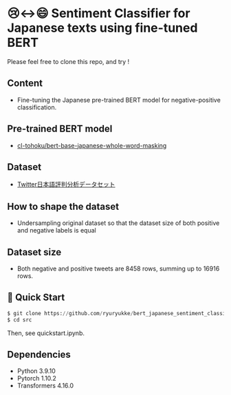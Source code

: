 # 😢<->😄 Sentiment Classifier for Japanese texts using fine-tuned BERT

Please feel free to clone this repo, and try ! 

## Content
- Fine-tuning the Japanese pre-trained BERT model for negative-positive classification.
## Pre-trained BERT model
- [cl-tohoku/bert-base-japanese-whole-word-masking](https://huggingface.co/cl-tohoku/bert-base-japanese-whole-word-masking)
## Dataset
- [Twitter日本語評判分析データセット](https://www.db.info.gifu-u.ac.jp/sentiment_analysis/)
## How to shape the dataset
- Undersampling original dataset so that the dataset size of both positive and negative labels is equal
## Dataset size
- Both negative and positive tweets are 8458 rows, summing up to 16916 rows.

## 🚀 Quick Start

 ```python
 $ git clone https://github.com/ryuryukke/bert_japanese_sentiment_classifier.git
 $ cd src
 ```
 Then, see quickstart.ipynb.

## Dependencies
- Python 3.9.10
- Pytorch 1.10.2
- Transformers 4.16.0


